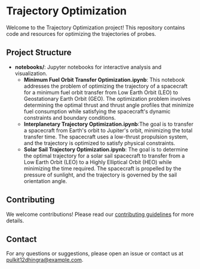 # Trajectory Optimization

Welcome to the Trajectory Optimization project! This repository contains code and resources for optimizing the trajectories of probes.

## Project Structure

- **notebooks/**: Jupyter notebooks for interactive analysis and visualization.
    - **Minimum Fuel Orbit Transfer Optimization.ipynb**: This notebook addresses the problem of optimizing the trajectory of a spacecraft for a minimum fuel orbit transfer from Low Earth Orbit (LEO) to Geostationary Earth Orbit (GEO). The optimization problem involves determining the optimal thrust and thrust angle profiles that minimize fuel consumption while   satisfying the spacecraft's dynamic constraints and boundary conditions.
    - **Interplanetary Trajectory Optimization.ipynb**:The goal is to transfer a spacecraft from Earth's orbit to Jupiter's orbit, minimizing the total transfer time. The spacecraft uses a low-thrust propulsion system, and the trajectory is optimized to satisfy physical constraints.
    - **Solar Sail Trajectory Optimization.ipynb**: The goal is to determine the optimal trajectory for a solar sail spacecraft to transfer from a Low Earth Orbit (LEO) to a Highly Elliptical Orbit (HEO) while minimizing the time required. The spacecraft is propelled by the pressure of sunlight, and the trajectory is governed by the sail orientation angle.


## Contributing

We welcome contributions! Please read our [contributing guidelines](CONTRIBUTING.md) for more details.

## Contact

For any questions or suggestions, please open an issue or contact us at [pulkit12dhingra@example.com](mailto:pulkit12dhingra@example.com).

